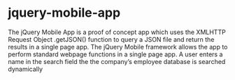 # jquery-mobile-app
The jQuery Mobile App is a proof of concept app which  uses the XMLHTTP Request Object .getJSON() function to query a JSON file and return the results in a single page app. The jQuery Mobile framework allows the app to perform standard webpage functions in a single page app.
A user enters a name in the search field the the company’s employee database is searched dynamically

